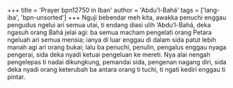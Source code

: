 +++
title = 'Prayer bpn12750 in Iban'
author = 'Abdu'l-Bahá'
tags = ['lang-iba', 'bpn-unsorted']
+++
Nguji bebendar meh kita, awakka penuchi enggau pengudus ngelui ari semua utai, ti endang diasi ulih ‘Abdu’l-Bahá, deka ngasuh orang Bahá jelai agi: ba semua macham pengelati orang Petara ngeluah ari semua mensia; ianya di luar enggau di dalam sida patut lebih manah agi ari orang bukai; lalu ba penuchi, penulin, pengalus enggau nyaga pengerai, sida deka nyadi ketuai pengeluan ke mereti. Nya alai nengah pengelepas ti nadai dikungkung, pemandai sida, pengenan nagang diri, sida deka nyadi orang keterubah ba antara orang ti tuchi, ti ngati kediri enggau ti pintar.
